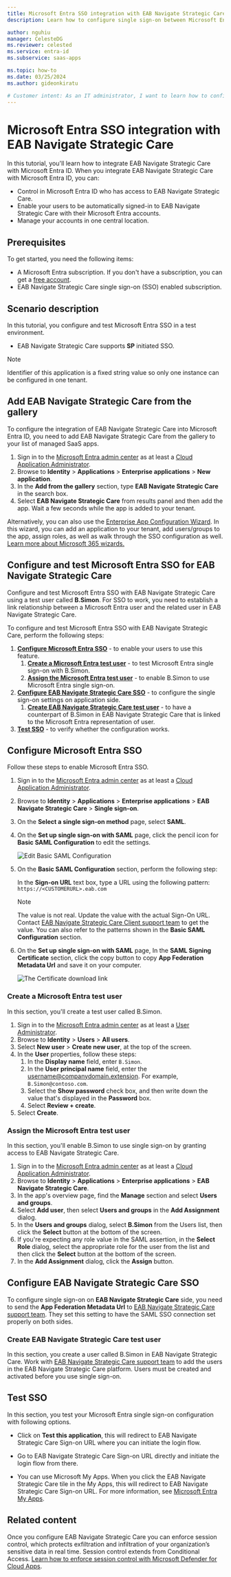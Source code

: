 ```yaml
---
title: Microsoft Entra SSO integration with EAB Navigate Strategic Care
description: Learn how to configure single sign-on between Microsoft Entra ID and EAB Navigate Strategic Care.

author: nguhiu
manager: CelesteDG
ms.reviewer: celested
ms.service: entra-id
ms.subservice: saas-apps

ms.topic: how-to
ms.date: 03/25/2024
ms.author: gideonkiratu

# Customer intent: As an IT administrator, I want to learn how to configure single sign-on between Microsoft Entra ID and EAB Navigate Strategic Care so that I can control who has access to EAB Navigate Strategic Care, enable automatic sign-in with Microsoft Entra accounts, and manage my accounts in one central location.
---
```


# Microsoft Entra SSO integration with EAB Navigate Strategic Care

In this tutorial, you'll learn how to integrate EAB Navigate Strategic Care with Microsoft Entra ID. When you integrate EAB Navigate Strategic Care with Microsoft Entra ID, you can:

* Control in Microsoft Entra ID who has access to EAB Navigate Strategic Care.
* Enable your users to be automatically signed-in to EAB Navigate Strategic Care with their Microsoft Entra accounts.
* Manage your accounts in one central location.

## Prerequisites

To get started, you need the following items:

* A Microsoft Entra subscription. If you don't have a subscription, you can get a [free account](https://azure.microsoft.com/free/).
* EAB Navigate Strategic Care single sign-on (SSO) enabled subscription.

## Scenario description

In this tutorial, you configure and test Microsoft Entra SSO in a test environment.

* EAB Navigate Strategic Care supports **SP** initiated SSO.

> [!NOTE]
> Identifier of this application is a fixed string value so only one instance can be configured in one tenant.

## Add EAB Navigate Strategic Care from the gallery

To configure the integration of EAB Navigate Strategic Care into Microsoft Entra ID, you need to add EAB Navigate Strategic Care from the gallery to your list of managed SaaS apps.

1. Sign in to the [Microsoft Entra admin center](https://entra.microsoft.com) as at least a [Cloud Application Administrator](~/identity/role-based-access-control/permissions-reference.md#cloud-application-administrator).
1. Browse to **Identity** > **Applications** > **Enterprise applications** > **New application**.
1. In the **Add from the gallery** section, type **EAB Navigate Strategic Care** in the search box.
1. Select **EAB Navigate Strategic Care** from results panel and then add the app. Wait a few seconds while the app is added to your tenant.

 Alternatively, you can also use the [Enterprise App Configuration Wizard](https://portal.office.com/AdminPortal/home?Q=Docs#/azureadappintegration). In this wizard, you can add an application to your tenant, add users/groups to the app, assign roles, as well as walk through the SSO configuration as well. [Learn more about Microsoft 365 wizards.](/microsoft-365/admin/misc/azure-ad-setup-guides)

<a name='configure-and-test-azure-ad-sso-for-eab-navigate-strategic-care'></a>

## Configure and test Microsoft Entra SSO for EAB Navigate Strategic Care

Configure and test Microsoft Entra SSO with EAB Navigate Strategic Care using a test user called **B.Simon**. For SSO to work, you need to establish a link relationship between a Microsoft Entra user and the related user in EAB Navigate Strategic Care.

To configure and test Microsoft Entra SSO with EAB Navigate Strategic Care, perform the following steps:

1. **[Configure Microsoft Entra SSO](#configure-azure-ad-sso)** - to enable your users to use this feature.
    1. **[Create a Microsoft Entra test user](#create-an-azure-ad-test-user)** - to test Microsoft Entra single sign-on with B.Simon.
    1. **[Assign the Microsoft Entra test user](#assign-the-azure-ad-test-user)** - to enable B.Simon to use Microsoft Entra single sign-on.
1. **[Configure EAB Navigate Strategic Care SSO](#configure-eab-navigate-strategic-care-sso)** - to configure the single sign-on settings on application side.
    1. **[Create EAB Navigate Strategic Care test user](#create-eab-navigate-strategic-care-test-user)** - to have a counterpart of B.Simon in EAB Navigate Strategic Care that is linked to the Microsoft Entra representation of user.
1. **[Test SSO](#test-sso)** - to verify whether the configuration works.

<a name='configure-azure-ad-sso'></a>

## Configure Microsoft Entra SSO

Follow these steps to enable Microsoft Entra SSO.

1. Sign in to the [Microsoft Entra admin center](https://entra.microsoft.com) as at least a [Cloud Application Administrator](~/identity/role-based-access-control/permissions-reference.md#cloud-application-administrator).
1. Browse to **Identity** > **Applications** > **Enterprise applications** > **EAB Navigate Strategic Care** > **Single sign-on**.
1. On the **Select a single sign-on method** page, select **SAML**.
1. On the **Set up single sign-on with SAML** page, click the pencil icon for **Basic SAML Configuration** to edit the settings.

   ![Edit Basic SAML Configuration](common/edit-urls.png)

1. On the **Basic SAML Configuration** section, perform the following step:

    In the **Sign-on URL** text box, type a URL using the following pattern:
    `https://<CUSTOMERURL>.eab.com`

	> [!NOTE]
	> The value is not real. Update the value with the actual Sign-On URL. Contact [EAB Navigate Strategic Care Client support team](mailto:tech@gradesfirst.com) to get the value. You can also refer to the patterns shown in the **Basic SAML Configuration** section.

1. On the **Set up single sign-on with SAML** page, In the **SAML Signing Certificate** section, click the copy button to copy **App Federation Metadata Url** and save it on your computer.

	![The Certificate download link](common/copy-metadataurl.png)

<a name='create-an-azure-ad-test-user'></a>

### Create a Microsoft Entra test user

In this section, you'll create a test user called B.Simon.

1. Sign in to the [Microsoft Entra admin center](https://entra.microsoft.com) as at least a [User Administrator](~/identity/role-based-access-control/permissions-reference.md#user-administrator).
1. Browse to **Identity** > **Users** > **All users**.
1. Select **New user** > **Create new user**, at the top of the screen.
1. In the **User** properties, follow these steps:
   1. In the **Display name** field, enter `B.Simon`.  
   1. In the **User principal name** field, enter the username@companydomain.extension. For example, `B.Simon@contoso.com`.
   1. Select the **Show password** check box, and then write down the value that's displayed in the **Password** box.
   1. Select **Review + create**.
1. Select **Create**.

<a name='assign-the-azure-ad-test-user'></a>

### Assign the Microsoft Entra test user

In this section, you'll enable B.Simon to use single sign-on by granting access to EAB Navigate Strategic Care.

1. Sign in to the [Microsoft Entra admin center](https://entra.microsoft.com) as at least a [Cloud Application Administrator](~/identity/role-based-access-control/permissions-reference.md#cloud-application-administrator).
1. Browse to **Identity** > **Applications** > **Enterprise applications** > **EAB Navigate Strategic Care**.
1. In the app's overview page, find the **Manage** section and select **Users and groups**.
1. Select **Add user**, then select **Users and groups** in the **Add Assignment** dialog.
1. In the **Users and groups** dialog, select **B.Simon** from the Users list, then click the **Select** button at the bottom of the screen.
1. If you're expecting any role value in the SAML assertion, in the **Select Role** dialog, select the appropriate role for the user from the list and then click the **Select** button at the bottom of the screen.
1. In the **Add Assignment** dialog, click the **Assign** button.

## Configure EAB Navigate Strategic Care SSO

To configure single sign-on on **EAB Navigate Strategic Care** side, you need to send the **App Federation Metadata Url** to [EAB Navigate Strategic Care support team](mailto:tech@gradesfirst.com). They set this setting to have the SAML SSO connection set properly on both sides.

### Create EAB Navigate Strategic Care test user

In this section, you create a user called B.Simon in EAB Navigate Strategic Care. Work with [EAB Navigate Strategic Care support team](mailto:tech@gradesfirst.com) to add the users in the EAB Navigate Strategic Care platform. Users must be created and activated before you use single sign-on.

## Test SSO 

In this section, you test your Microsoft Entra single sign-on configuration with following options. 

* Click on **Test this application**, this will redirect to EAB Navigate Strategic Care Sign-on URL where you can initiate the login flow. 

* Go to EAB Navigate Strategic Care Sign-on URL directly and initiate the login flow from there.

* You can use Microsoft My Apps. When you click the EAB Navigate Strategic Care tile in the My Apps, this will redirect to EAB Navigate Strategic Care Sign-on URL. For more information, see [Microsoft Entra My Apps](/azure/active-directory/manage-apps/end-user-experiences#azure-ad-my-apps).

## Related content

Once you configure EAB Navigate Strategic Care you can enforce session control, which protects exfiltration and infiltration of your organization’s sensitive data in real time. Session control extends from Conditional Access. [Learn how to enforce session control with Microsoft Defender for Cloud Apps](/cloud-app-security/proxy-deployment-aad).
